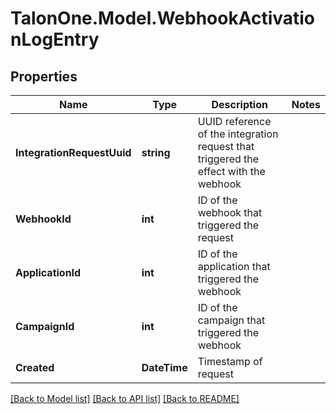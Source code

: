 
# TalonOne.Model.WebhookActivationLogEntry

## Properties

Name | Type | Description | Notes
------------ | ------------- | ------------- | -------------
**IntegrationRequestUuid** | **string** | UUID reference of the integration request that triggered the effect with the webhook | 
**WebhookId** | **int** | ID of the webhook that triggered the request | 
**ApplicationId** | **int** | ID of the application that triggered the webhook | 
**CampaignId** | **int** | ID of the campaign that triggered the webhook | 
**Created** | **DateTime** | Timestamp of request | 

[[Back to Model list]](../README.md#documentation-for-models)
[[Back to API list]](../README.md#documentation-for-api-endpoints)
[[Back to README]](../README.md)

